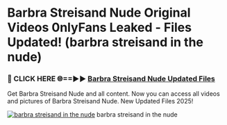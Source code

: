 # Barbra Streisand Nude Original Videos 0nlyFans Leaked - Files Updated! (barbra streisand in the nude)

<h3>🔴 CLICK HERE 🌐==►► <a href="https://tinyurl.com/2p9ay9w9" rel="nofollow">Barbra Streisand Nude Updated Files</a></h3>

Get Barbra Streisand Nude and all content. Now you can access all videos and pictures of Barbra Streisand Nude. New Updated Files 2025!

[![barbra streisand in the nude](https://i.imgur.com/KQgVmj3.gif)](https://tinyurl.com/2p9ay9w9)
barbra streisand in the nude